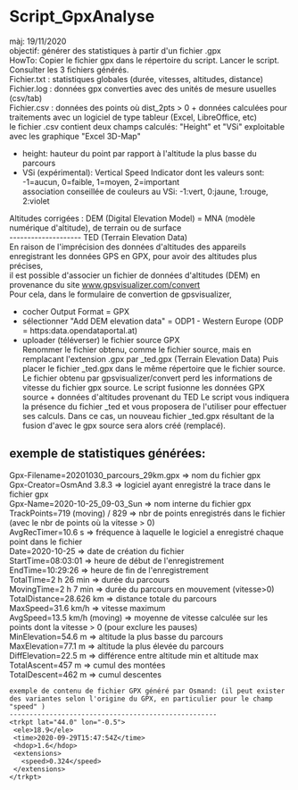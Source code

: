 # Script_GpxAnalyse
màj: 19/11/2020   
objectif: générer des statistiques à partir d'un fichier .gpx  
HowTo: Copier le fichier gpx dans le répertoire du script. Lancer le script. Consulter les 3 fichiers générés.  
Fichier.txt : statistiques globales (durée, vitesses, altitudes, distance)  
Fichier.log : données gpx converties avec des unités de mesure usuelles (csv/tab)  
Fichier.csv : données des points où dist_2pts > 0 + données calculées pour traitements avec un logiciel de type tableur (Excel, LibreOffice, etc)  
le fichier .csv contient deux champs calculés: "Height" et "VSi" exploitable avec les graphique "Excel 3D-Map"  
- height: hauteur du point par rapport à l'altitude la plus basse du parcours  
- VSi (expérimental):  Vertical Speed Indicator dont les valeurs sont: -1=aucun, 0=faible, 1=moyen, 2=important  
association conseillée de couleurs au VSi: -1:vert, 0:jaune, 1:rouge, 2:violet  
 
Altitudes corrigées : DEM (Digital Elevation Model) = MNA (modèle numérique d'altitude), de terrain ou de surface  
--------------------  TED (Terrain Elevation Data)   
En raison de l'imprécision des données d'altitudes des appareils enregistrant les données GPS en GPX, pour avoir des altitudes plus précises,  
il est possible d'associer un fichier de données d'altitudes (DEM) en provenance du site www.gpsvisualizer.com/convert  
Pour cela, dans le formulaire de convertion de gpsvisualizer,   
- cocher Output Format = GPX  
- sélectionner "Add DEM elevation data" = ODP1 - Western Europe     (ODP = https:data.opendataportal.at)  
- uploader (téléverser) le fichier source GPX  
Renommer le fichier obtenu, comme le fichier source, mais en remplacant l'extension .gpx par _ted.gpx (Terrain Elevation Data) 
Puis placer le fichier _ted.gpx dans le même répertoire que le fichier source.
Le fichier obtenu par gpsvisualizer/convert perd les informations de vitesse du fichier gpx source. 
Le script fusionne les données GPX source + données d'altitudes provenant du TED
Le script vous indiquera la présence du fichier _ted et vous proposera de l'utiliser pour effectuer ses calculs.
Dans ce cas, un nouveau fichier _ted.gpx résultant de la fusion d'avec le gpx source sera alors créé (remplacé).


exemple de statistiques générées:	 
---------------------------------  
Gpx-Filename=20201030_parcours_29km.gpx => nom du fichier gpx   
Gpx-Creator=OsmAnd 3.8.3 => logiciel ayant enregistré la trace dans le fichier gpx  
Gpx-Name=2020-10-25_09-03_Sun => nom interne du fichier gpx  
TrackPoints=719 (moving) / 829 => nbr de points enregistrés dans le fichier (avec le nbr de points où la vitesse > 0)  
AvgRecTimer=10.6 s => fréquence à laquelle le logiciel a enregistré chaque point dans le fichier  
Date=2020-10-25 => date de création du fichier  
StartTime=08:03:01 => heure de début de l'enregistrement  
EndTime=10:29:26 => heure de fin de l'enregistrement  
TotalTime=2 h 26 min => durée du parcours  
MovingTime=2 h 7 min => durée du parcours en mouvement (vitesse>0)  
TotalDistance=28.626 km => distance totale du parcours  
MaxSpeed=31.6 km/h => vitesse maximum  
AvgSpeed=13.5 km/h (moving) => moyenne de vitesse calculée sur les points dont la vitesse > 0 (pour exclure les pauses)  
MinElevation=54.6 m => altitude la plus basse du parcours  
MaxElevation=77.1 m => altitude la plus élevée du parcours  
DiffElevation=22.5 m => différence entre altitude min et altitude max  
TotalAscent=457 m => cumul des montées  
TotalDescent=462 m => cumul descentes  
```  
exemple de contenu de fichier GPX généré par Osmand: (il peut exister des variantes selon l'origine du GPX, en particulier pour le champ "speed" )  
----------------------------------------------------  
<trkpt lat="44.0" lon="-0.5">  
 <ele>18.9</ele>  
 <time>2020-09-29T15:47:54Z</time>  
 <hdop>1.6</hdop>  
 <extensions>  
   <speed>0.324</speed>  
 </extensions>  
</trkpt>  
```
